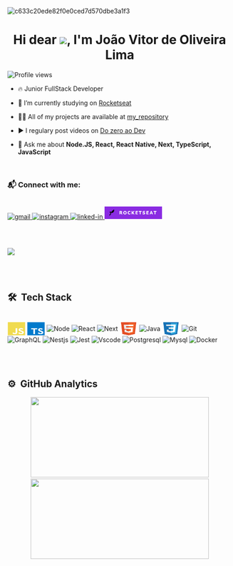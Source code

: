 <!--<img align="right" height="590em" src="https://raw.githubusercontent.com/gist/jvolima/7d629e0aab32914bd096833298f1e871/raw/5be74fbb714401ec58365044175b55865f6cb2e0/githubcard.svg"/>-->
![c633c20ede82f0e0ced7d570dbe3a1f3](https://user-images.githubusercontent.com/70382532/138322189-2db8df52-9dcb-40a0-88a8-c365466bd33d.gif)
<h1 align="center">Hi dear <img src="https://raw.githubusercontent.com/kaueMarques/kaueMarques/master/hi.gif" width="30px">, I'm João Vitor de Oliveira Lima</h1>
<p align="left"> <img src="https://komarev.com/ghpvc/?username=jvolima&color=yellow" alt="Profile views" /> </p>

- 🔥 Junior FullStack Developer

- 🔭 I’m currently studying on [Rocketseat](https://github.com/Rocketseat)

- 👨‍💻 All of my projects are available at [my_repository](https://github.com/jvolima?tab=repositories)

- ▶️ I regulary post videos on [Do zero ao Dev](https://www.youtube.com/channel/UC9zaxB-gZdJf3DqveVMXfJQ)

- 💬 Ask me about **Node.JS, React, React Native, Next, TypeScript, JavaScript**

<br>

<div>
  <h3>
    📬 Connect with me:
  </h3>
  <br />
  <a href="mailto:jvolima2004@gmail.com">
    <img 
      src="https://img.shields.io/badge/Gmail-D14836?style=for-the-badge&amp;logo=Gmail&amp;logoColor=white" alt="gmail">
  </a>
  <a href="https://www.instagram.com/jvolima1/">
    <img 
      src="https://img.shields.io/badge/Instagram-E4405F?style=for-the-badge&amp;logo=instagram&amp;logoColor=white" 
      alt="instagram">
  </a>
  <a href="https://www.linkedin.com/in/jo%C3%A3o-vitor-de-oliveira-lima-36b573215">
    <img 
      src="https://img.shields.io/badge/Linkedin-0077B5?style=for-the-badge&amp;logo=LinkedIn&amp;logoColor=white" 
      alt="linked-in">
  </a>
   <a href="https://app.rocketseat.com.br/me/jvolima2004-1625102958210">
    <img src="./Rocketseat-icon.png"  
    height="27.5" 
    alt="rocketseat">
  </a>
</div>

<br><br>

<img src="http://github-readme-streak-stats.herokuapp.com/?user=jvolima&theme=radical&date_format=M%20j%5B%2C%20Y%5D" />

<br><br>

## 🛠 &nbsp;Tech Stack

<div style="display: inline_block"><br>
  <img align="center" alt="JS" height="30" width="40" src="https://raw.githubusercontent.com/devicons/devicon/master/icons/javascript/javascript-plain.svg">
  <img align="center" alt="Typescript" height="30" width="40" src="https://raw.githubusercontent.com/devicons/devicon/master/icons/typescript/typescript-original.svg">
  <img align="center" alt="Node" height="30" width="40" src="https://cdn.jsdelivr.net/gh/devicons/devicon/icons/nodejs/nodejs-original.svg">
  <img align="center" alt="React" height="30" width="40" src="https://cdn.jsdelivr.net/gh/devicons/devicon/icons/react/react-original.svg">
  <img align="center" alt="Next" height="30" width="40" src="https://cdn.jsdelivr.net/gh/devicons/devicon/icons/nextjs/nextjs-line.svg" />
  <img align="center" alt="HTML" height="30" width="40" src="https://raw.githubusercontent.com/devicons/devicon/master/icons/html5/html5-original.svg">
  <img align="center" alt="Java" height="30" width="40" src="https://cdn.jsdelivr.net/gh/devicons/devicon/icons/java/java-original.svg">
  <img align="center" alt="CSS" height="30" width="40" src="https://raw.githubusercontent.com/devicons/devicon/master/icons/css3/css3-original.svg">
  <img align="center" alt="Git" height="30" width="40" src="https://cdn.jsdelivr.net/gh/devicons/devicon/icons/git/git-original.svg">
  <img align="center" alt="GraphQL" height="30" width="40" src="https://cdn.jsdelivr.net/gh/devicons/devicon/icons/graphql/graphql-plain.svg" />
  <img align="center" alt="Nestjs" height="30" width="40" src="https://cdn.jsdelivr.net/gh/devicons/devicon/icons/nestjs/nestjs-plain.svg" />
  <img align="center" alt="Jest" height="30" width="40" src="https://cdn.jsdelivr.net/gh/devicons/devicon/icons/jest/jest-plain.svg">
  <img align="center" alt="Vscode" height="30" width="40" src="https://cdn.jsdelivr.net/gh/devicons/devicon/icons/vscode/vscode-original.svg">
  <img align="center" alt="Postgresql" height="30" width="40" src="https://cdn.jsdelivr.net/gh/devicons/devicon/icons/postgresql/postgresql-original.svg">
  <img align="center" alt="Mysql" height="32" width="42" src="https://cdn.jsdelivr.net/gh/devicons/devicon/icons/mysql/mysql-original.svg">
  <img align="center" alt="Docker" height="40" width="50" src="https://cdn.jsdelivr.net/gh/devicons/devicon/icons/docker/docker-original.svg">
</div>

<br><br>

## ⚙️ &nbsp;GitHub Analytics

<div align="center">
  <a href="https://github.com/jvolima">
  <img height="180em" width="400em" src="https://github-readme-stats.vercel.app/api?username=jvolima&show_icons=true&theme=dracula&include_all_commits=true&count_private=true"/>
  <img height="180em" width="400em" src="https://github-readme-stats.vercel.app/api/top-langs/?username=jvolima&layout=compact&langs_count=7&theme=dracula"/>
</div>

<!--<img width="500em" src="https://github-readme-twitter-gazf.vercel.app/api?id=Jvolima1&layout=wide&show_reply=off&show_retweet=off" />-->


